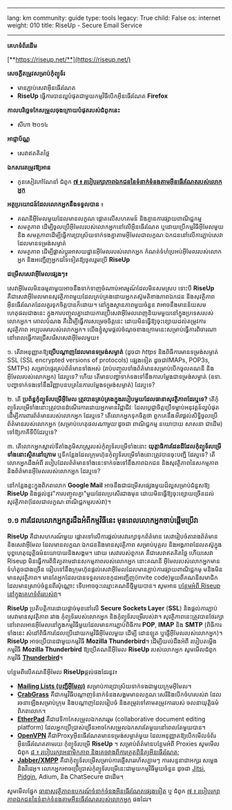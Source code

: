 

---

lang: km
community: guide
type: tools
legacy: True
child: False
os: internet
weight: 010
title: RiseUp - Secure Email Service

---

**គេហទំព័រដើម**

[**https://riseup.net/**](https://riseup.net/)

**សេចក្តីតម្រូវសម្រាប់កុំព្យូទ័រ**

- មានភ្ជាប់សេវាអ៊ីនធើរណែត 
- **RiseUp** ធ្វើការបានល្អបំផុតជាមួយកម្មវិធីបើកអ៊ីនធើរណែត **Firefox** 

**កាលបរិច្ឆេទកែសម្រួលចុងក្រោយបំផុតរបស់ជំពូកនេះ**

- សីហា ២០១៤

**អាជ្ញាប័ណ្ណ**

- សេវាឥតគិតថ្លៃ

**ឯកសារតម្រូវឱ្យអាន**

- កូនសៀវភៅណែនាំ ជំពូក [**៧ ៖ របៀបរក្សាភាពឯកជននៃទំនាក់ទំនងតាមអ៊ីនធើរណែតរបស់លោកអ្នក**](/km/chapter-7)

**អត្ថប្រយោជន៍ដែលលោកអ្នកនឹងទទួលបាន** ៖

- គណនីអ៊ីមែលមួយដែលមានលក្ខណៈផ្តោតលើសហគមន៍ និងគ្មានការផ្សាយពាណិជ្ជកម្ម 
- សមត្ថភាព ដើម្បីចូលប្រើអ៊ីមែលរបស់លោកអ្នកនៅលើអ៊ីនធើរណែត ឬដោយប្រើកម្មវិធីអ៊ីមែលមួយ និង សមត្ថភាពដើម្បីធ្វើការប្រាស្រ័យទាក់ទងគ្នាតាមអ៊ីមែលជាលក្ខណៈឯកជននៅលើការភ្ជាប់សេវាដែលមានទម្រង់សម្ងាត់
- សមត្ថភាព ដើម្បីផ្លាស់ប្តូរអាសយដ្ឋានអ៊ីមែលរបស់លោកអ្នក កំណត់ទំហំប្រអប់អ៊ីមែលរបស់លោកអ្នក និងអញ្ជើញអ្នកដទៃទៀតឱ្យចូលរួមប្រើ **RiseUp** 


<a name="alternatives"></a>
**ជម្រើសសេវាអ៊ីមែលផ្សេងៗ៖**

សេវាអ៊ីមែលមិនធម្មតាមួយអាចនឹងទាក់ទាញចំណាប់អារម្មណ៍ដែលមិនសមស្រប ទោះបី **RiseUp** គឺជាសេវាអ៊ីមែលមានសុវត្ថិភាពមួយដែលគ្រប់គ្រងដោយអ្នកតស៊ូមតិខាងភាពឯកជន និងសុវត្ថិភាពអ៊ីនធើរណែតដែលគួរទុកចិត្តបានក៏ដោយ។ នៅក្នុងស្ថានភាពមួយចំនួន វាអាចនឹងមានន័យសមហេតុផលជាងនេះ ក្នុងការបញ្ចូលគ្នាដោយការប្រើសេវាអ៊ីមែលពេញនិយមមួយនៅក្នុងប្រទេសរបស់លោកអ្នក។ គោលបំណង គឺដើម្បីធ្វើការសម្រេចចិត្តនេះ ដោយមិនធ្វើឱ្យចុះខ្សោយដល់តម្រូវការសុវត្ថិភាព        អប្បបរមារបស់លោកអ្នក។ យើងខ្ញុំសូមផ្តល់ចំណុចខាងក្រោមនេះសម្រាប់ធ្វើការពិចារណា នៅពេលធ្វើការជ្រើសរើសសេវាអ៊ីមែលមួយ៖ 

១. តើវាអនុញ្ញាតឱ្យ**ប្រើបណ្តាញដែលមានទម្រង់សម្ងាត់** (ដូចជា *https* និងពិធីការមានទម្រង់សម្ងាត់ SSL (SSL encrypted versions of protocols) ផ្សេងទៀត ដូចជាIMAPs, POP3s, SMTPs) សម្រាប់ផ្ទេរគ្រប់ព័ត៌មានទាំងអស់ (រាប់បញ្ចូលទាំងព័ត៌មានសម្រាប់បើកចូលគណនី និងអ៊ីមែលរបស់លោកអ្នក) ដែរឬទេ? ហើយ តើមានបញ្ហាទាក់ទងទៅនឹងការបម្លែងជាទម្រង់សម្ងាត់ (ឧទា. បញ្ហាទាក់ទងទៅនឹងវិញ្ញាបនបត្រនៃការបម្លែងទម្រង់សម្ងាត់) ដែរឬទេ?

២. តើ **ប្រព័ន្ធកុំព្យូទ័របម្រើអ៊ីមែល ត្រូវបានគ្រប់គ្រងក្នុងរបៀបមួយដែលធានាសុវត្ថិភាពដែរឬទេ?** តើកុំព្យូទ័របម្រើទាំងនោះត្រូវបានដំណើរការដោយអ្នកមានវិជ្ជាជីវៈ ដែលប្តេជ្ញាចិត្តប្រើទម្លាប់អនុវត្តន៍ល្អបំផុត ដើម្បីការពារព័ត៌មានរបស់លោកអ្នក ដែរឬទេ? តើលោកអ្នកទុកចិត្តថា ពួកគេនឹង*មិន*ផ្តល់សិទ្ធិចូលប្រើព័ត៌មានរបស់លោកអ្នក (សម្រាប់ហេតុផល*ណាមួយ* ដូចជា ពាណិជ្ជកម្ម នយោបាយ សាសនា ជាដើម) ទៅឱ្យភាគីទីបីដែរឬទេ?

៣. តើលោកអ្នកស្គាល់ទីតាំងភូមិសាស្ត្ររបស់កុំព្យូទ័របម្រើទាំងនោះ  **យុត្តាធិការដែនដីដែលកុំព្យូទ័របម្រើទាំងនោះស្ថិតនៅក្រោម** ឬទីកន្លែងដែលក្រុមហ៊ុនកុំព្យូទ័របម្រើទាំងនោះត្រូវបានចុះបញ្ជី ដែរឬទេ? តើលោកអ្នកដឹងអំពី របៀបដែលព័ត៌មានទាំងនេះទាក់ទងទៅនឹងភាពឯកជន និងសុវត្ថិភាពនៃសកម្មភាពនិងព័ត៌មានអ៊ីមែលរបស់លោកអ្នក ដែរឬទេ?

នៅកន្លែងខ្លះក្នុងពិភពលោក  **Google Mail** អាចនឹងជាជម្រើសផ្សេងមួយដ៏ល្អសម្រាប់ជំនួសឱ្យ **RiseUp** និងផ្តល់នូវ"ការបញ្ចូលគ្នា"មួយដែលប្រសើរជាងមុន ដោយមិនធ្វើឱ្យចុះខ្សោយច្រើនដល់សុវត្ថិភាព(ដែលជាលក្ខណៈពាណិជ្ជកម្មរបស់វា)។


### ១.១ ការដែលលោកអ្នកគួរដឹងអំពីកម្មវិធីនេះ មុនពេលលោកអ្នកចាប់ផ្តើមប្រើវា ###

**RiseUp** គឺជាសហករណ៍មួយ ផ្តោតទៅលើការផ្តល់សេវារក្សាទុកព័ត៌មាន សេវារៀបចំតារាងព័ត៌មាន និងសេវាអ៊ីមែល ដែលមានលក្ខណៈឯកជននិងមានសុវត្ថិភាព សម្រាប់បុគ្គល និងអង្គភាពដែលតស៊ូក្នុងបុព្វហេតុយុត្តិធម៌នយោបាយនិងសង្គម។ ដោយ សេវារបស់ពួកគេ គឺជាសេវាឥតគិតថ្លៃ ហើយសេវា Riseup មិនធ្វើការពិនិត្យតាមដានសកម្មភាពរបស់លោកអ្នក នោះគណនី      អ៊ីមែលរបស់លោកអ្នកមានទំហំតូចជាងច្រើន ធៀបទៅនឹងក្រុមហ៊ុនផ្តល់សេវាអ៊ីមែលដែលមានភ្ជាប់ការផ្សាយពាណិជ្ជកម្ មនិងមិនមានសុវត្ថិភាព។ មានតែអ្នកដែលបានទទួលលេខកូដអញ្ជើញ(invite code)មួយពីគណនីសមាជិកដែលមានស្រាប់ចំនួនពីរប៉ុណ្ណោះ ទើបអាចចុះឈ្មោះគណនីថ្មីមួយបាន។ សូមអាន [បន្ថែមអំពី Riseup នៅក្នុងគេហទំព័ររបស់វា](https://help.riseup.net/km/about-us)។

**RiseUp** ប្រតិបត្តិការដោយផ្តាច់មុខនៅលើ **Secure Sockets Layer** (**SSL**) និងផ្តល់ការភ្ជាប់សេវាមានសុវត្ថិភាព រវាង  កុំព្យូទ័ររបស់លោកអ្នក និងកុំព្យូទ័របម្រើរបស់វា។ សុវត្ថិភាពនេះត្រូវបានថែរក្សា នៅពេលអានអ៊ីមែលនៅក្នុងកម្មវិធីមួយដែលមានការភ្ជាប់ពិធីការ **POP**, **IMAP** និង **SMTP** (ពិធីការទាំងនេះ សំដៅពិធីការដែលប្រើដោយកម្មវិធីអ៊ីមែលមួយ ដើម្បី   ដោនឡូត ឬផ្ញើអ៊ីមែលរបស់លោកអ្នក)។ **RiseUp** អាចប្រើបានជាមួយកម្មវិធី **Mozilla Thunderbird**។ ដើម្បីយល់ដឹងអំពី របៀបតម្លើងកម្មវិធី **Mozilla Thunderbird** ឱ្យប្រើគណនីអ៊ីមែល **RiseUp** របស់លោកអ្នក សូមមើលជំពូកកម្មវិធី [**Thunderbird**](http://security.ngoinabox.org/km/thunderbird_main)។

បន្ថែមពីលើគណនីអ៊ីមែល **RiseUp**ផ្តល់ផងដែរនូវ៖ 

- [**Mailing Lists (បញ្ជីអ៊ីមែល)**](https://lists.riseup.net/) សម្រាប់ការប្រាស្រ័យទាក់ទងជាមួយក្រុមអ៊ីមែល។
- [**CrabGrass**](https://we.riseup.net/) គឺជាកម្មវិធីបណ្តាញទំនាក់ទំនងសង្គមមានលក្ខណៈសេរីនិងបើកចំហរបស់វា ដែល   រចនាឡើងសម្រាប់ក្រុម និងបណ្តាញដែលរៀបចំ និងតម្រូវទៅតាមតម្រូវការរបស់ ចលនាយុត្តិធម៌ពិភពលោក។
- [**EtherPad**](https://pad.riseup.net/) គឺជាវេទិកាកែសម្រួលឯកសាររួម (collaborative document editing platform) ដែលអ្នកប្រើប្រាស់ច្រើនអាចកែសម្រួលឯកសារតែមួយនៅពេលតែមួយបាន។
- [**OpenVPN**](https://help.riseup.net/km/vpn) គឺជាProxyអ៊ីនធើរណែតមានទម្រង់សម្ងាត់មួយ ដែលអនុញ្ញាតឱ្យបើកមើលទំព័រអ៊ីនធើរណែតតាមរយៈកុំព្យូទ័របម្រើ **RiseUp** ។ សម្រាប់ព័ត៌មានបន្ថែមអំពី Proxies សូមមើលជំពូក [៨ ៖ របៀបរក្សាអនាមិកភាព និងគេចវាងពីការត្រួតពិនិត្យអ៊ីនធើរណែត](/km/chapter-8);
- [**Jabber/XMPP**](https://help.riseup.net/km/chat) គឺជាកុំព្យូទ័របម្រើសម្រាប់ការផ្ញើសាររហ័សភ្លាមៗ ការសន្ទនាជាអក្សរ សម្លេង និងវីដេអូ។ លោកអ្នកអាចប្រើប្រាស់កុំព្យូទ័របម្រើនេះជាមួយកម្មវិធីមួយចំនួន ដូចជា [Jitsi](/km/jitsi), [Pidgin](/km/pidgin_main), Adium, និង ChatSecure ជាដើម។ 

សូមមើលផ្នែក [ធានាសុវត្ថិភាពឧបករណ៍ទំនាក់ទំនងអ៊ីនធើរណែតផ្សេងទៀត](/km/chapter_7_3) ឬ ជំពូក [៧ ៖ របៀបរក្សាភាពឯកជននៃទំនាក់ទំនងតាមអ៊ីនធើរណែតរបស់លោកអ្នក](/km/chapter-7) ផងដែរ។


